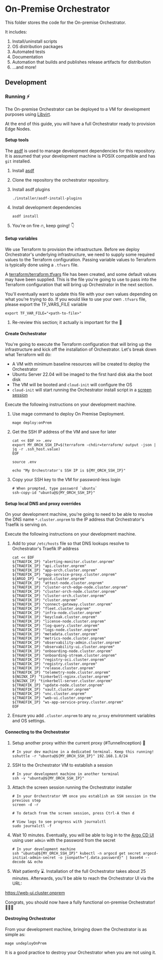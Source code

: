 # On-Premise Orchestrator

This folder stores the code for the On-premise Orchestrator.

It includes:

1. Install/uninstall scripts
1. OS distribution packages
1. Automated tests
1. Documentation
1. Automation that builds and publishes release artifacts for distribution
1. ...and more!

## Development

### Running ⚡

The On-premise Orchestrator can be deployed to a VM for development purposes using [Libvirt](orchestrator).

At the end of this guide, you will have a full Orchestrator ready to provision Edge Nodes.

#### Setup tools

The [asdf](https://asdf-vm.com/) is used to manage development dependencies for this repository.
It is assumed that your development machine is POSIX compatible and has `git` installed.

1. Install [asdf](https://asdf-vm.com/guide/getting-started-legacy.html)

1. Clone the repository the orchestrator repository.

1. Install asdf plugins

    ```shell
    ./installer/asdf-install-plugins
    ```

1. Install development dependencies

    ```shell
    asdf install
    ```

1. You're on fire 🔥, keep going! 👇

#### Setup variables

We use Terraform to provision the infrastructure. Before we deploy Orchestrator's underlying infrastructure, we need
to supply some required values to the Terraform configuration. Passing variable values to Terraform is typically done
using a `.tfvars` file.

A [terraform/terraform.tfvars](terraform/terraform.tfvars) file has been created, and some default values may have
been supplied. This is the file you're going to use to pass into the Terraform configuration that will bring up
Orchestrator in the next section.

You'll eventually want to update this file with your own values depending on what you're trying to do. If you would
like to use your own `.tfvars` file, please export the TF_VARS_FILE variable

```shell
export TF_VAR_FILE="<path-to-file>"
```

1. Re-review this section; it actually is important for the 🧠

#### Create Orchestrator

You're going to execute the Terraform configuration that will bring up the infrastructure and kick off the
installation of Orchestrator. Let's break down what Terraform will do:

- A VM with minimum baseline resources will be created to deploy the Orchestrator
- Ubuntu Server 22.04 will be imaged to the first hard disk aka the boot disk
- The VM will be booted and `cloud-init` will configure the OS
- `cloud-init` will start running the Orchestrator install script in a [screen session](https://www.gnu.org/software/screen/)

Execute the following instructions on your development machine.

1. Use mage command to deploy On Premise Deployment.

    ```shell
   mage deploy:onPrem
    ```

1. Get the SSH IP address of the VM and save for later

    ```shell
    cat << EOF >> .env
    export MY_ORCH_SSH_IP=$(terraform -chdir=terraform/ output -json | jq -r .ssh_host.value)
    EOF

    source .env

    echo "My Orchestrator's SSH IP is ${MY_ORCH_SSH_IP}"
    ```

1. Copy your SSH key to the VM for password-less login

    ```shell
    # When prompted, type password `ubuntu`
    ssh-copy-id "ubuntu@${MY_ORCH_SSH_IP}"
    ```

#### Setup local DNS and proxy overrides

On your development machine, you're going to need to be able to resolve the DNS name `*.cluster.onprem` to the IP
address that Orchestrator's Traefik is serving on.

Execute the following instructions on your development machine.

1. Add to your `/etc/hosts` file so that DNS lookups resolve to Orchestrator's Traefik IP address

    ```shell
    cat << EOF
    ${TRAEFIK_IP} "alerting-monitor.cluster.onprem"
    ${TRAEFIK_IP} "api.cluster.onprem"
    ${TRAEFIK_IP} "app-orch.cluster.onprem"
    ${TRAEFIK_IP} "app-service-proxy.cluster.onprem"
    ${ARGO_IP} "argocd.cluster.onprem"
    ${TRAEFIK_IP} "attest-node.cluster.onprem"
    ${TRAEFIK_IP} "cluster-orch-edge-node.cluster.onprem"
    ${TRAEFIK_IP} "cluster-orch-node.cluster.onprem"
    ${TRAEFIK_IP} "cluster-orch.cluster.onprem"
    ${TRAEFIK_IP} "cluster.onprem"
    ${TRAEFIK_IP} "connect-gateway.cluster.onprem"
    ${TRAEFIK_IP} "fleet.cluster.onprem"
    ${TRAEFIK_IP} "infra-node.cluster.onprem"
    ${TRAEFIK_IP} "keycloak.cluster.onprem"
    ${TRAEFIK_IP} "license-node.cluster.onprem"
    ${TRAEFIK_IP} "log-query.cluster.onprem"
    ${TRAEFIK_IP} "logs-node.cluster.onprem"
    ${TRAEFIK_IP} "metadata.cluster.onprem"
    ${TRAEFIK_IP} "metrics-node.cluster.onprem"
    ${TRAEFIK_IP} "observability-admin.cluster.onprem"
    ${TRAEFIK_IP} "observability-ui.cluster.onprem"
    ${TRAEFIK_IP} "onboarding-node.cluster.onprem"
    ${TRAEFIK_IP} "onboarding-stream.cluster.onprem"
    ${TRAEFIK_IP} "registry-oci.cluster.onprem"
    ${TRAEFIK_IP} "registry.cluster.onprem"
    ${TRAEFIK_IP} "release.cluster.onprem"
    ${TRAEFIK_IP} "telemetry-node.cluster.onprem"
    ${NGINX_IP} "tinkerbell-nginx.cluster.onprem"
    ${NGINX_IP} "tinkerbell-server.cluster.onprem"
    ${TRAEFIK_IP} "update-node.cluster.onprem"
    ${TRAEFIK_IP} "vault.cluster.onprem"
    ${TRAEFIK_IP} "vnc.cluster.onprem"
    ${TRAEFIK_IP} "web-ui.cluster.onprem"
    ${TRAEFIK_IP} "ws-app-service-proxy.cluster.onprem"
    EOF
    ```

1. Ensure you add `.cluster.onprem` to any `no_proxy` environment variables and OS settings.

#### Connecting to the Orchestrator

1. Setup another proxy within the current proxy (#TunnelInception) 🤯

    ```shell
    # In your dev machine in a dedicated terminal. Keep this running!
    sshuttle -r "ubuntu@${MY_ORCH_SSH_IP}" 192.168.1.0/24
    ```

1. SSH to the Orchestrator VM to establish a session

    ```shell
    # In your development machine in another terminal
    ssh -v "ubuntu@${MY_ORCH_SSH_IP}"
    ```

1. Attach the screen session running the Orchestrator installer

    ```shell
    # In your Orchestrator VM once you establish an SSH session in the previous step
    screen -d -r

    # To detach from the screen session, press Ctrl-A then d

    # View logs to see progress with journalctl
    sudo journalctl -f
    ```

1. Wait 10 minutes. Eventually, you will be able to log in to the [Argo CD UI](https://argo.cluster.onprem) using user
   `admin` with the password from the secret

    ```shell
    # In your development machine
    ssh "ubuntu@${MY_ORCH_SSH_IP}" kubectl -n argocd get secret argocd-initial-admin-secret -o jsonpath="{.data.password}" | base64 --decode && echo
    ```

1. Wait patiently ⌛. Installation of the full Orchestrator takes about 25 minutes. Afterwards, you'll be able to reach the
Orchestrator UI via the URL:

<https://web-ui.cluster.onprem>

Congrats, you should now have a fully functional on-premise Orchestrator! 🎉🎉🎉

#### Destroying Orchestrator

From your development machine, bringing down the Orchestrator is as simple as:

```shell
mage undeployOnPrem
```

It is a good practice to destroy your Orchestrator when you are not using it.
